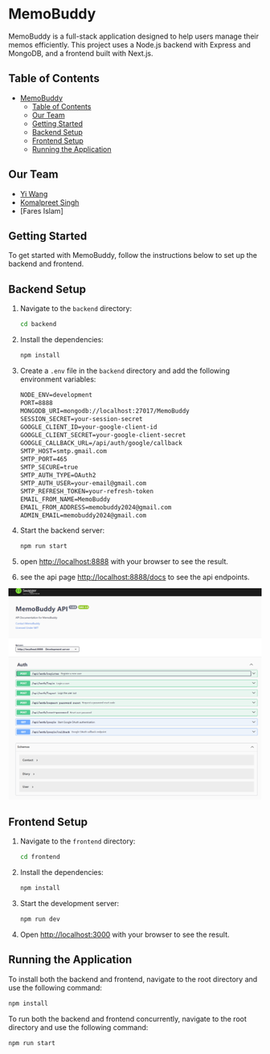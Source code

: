 # MemoBuddy

MemoBuddy is a full-stack application designed to help users manage their memos efficiently. This project uses a Node.js backend with Express and MongoDB, and a frontend built with Next.js.

## Table of Contents

- [MemoBuddy](#memobuddy)
  - [Table of Contents](#table-of-contents)
  - [Our Team](#our-team)
  - [Getting Started](#getting-started)
  - [Backend Setup](#backend-setup)
  - [Frontend Setup](#frontend-setup)
  - [Running the Application](#running-the-application)

## Our Team

- [Yi Wang](https://yiwang.run)
- [Komalpreet Singh](https://github.com/Komalpreet05)
- [Fares Islam]

## Getting Started

To get started with MemoBuddy, follow the instructions below to set up the backend and frontend.

## Backend Setup

1. Navigate to the `backend` directory:

   ```sh
   cd backend
   ```

2. Install the dependencies:

   ```sh
   npm install
   ```

3. Create a `.env` file in the `backend` directory and add the following environment variables:

   ```env
   NODE_ENV=development
   PORT=8888
   MONGODB_URI=mongodb://localhost:27017/MemoBuddy
   SESSION_SECRET=your-session-secret
   GOOGLE_CLIENT_ID=your-google-client-id
   GOOGLE_CLIENT_SECRET=your-google-client-secret
   GOOGLE_CALLBACK_URL=/api/auth/google/callback
   SMTP_HOST=smtp.gmail.com
   SMTP_PORT=465
   SMTP_SECURE=true
   SMTP_AUTH_TYPE=OAuth2
   SMTP_AUTH_USER=your-email@gmail.com
   SMTP_REFRESH_TOKEN=your-refresh-token
   EMAIL_FROM_NAME=MemoBuddy
   EMAIL_FROM_ADDRESS=memobuddy2024@gmail.com
   ADMIN_EMAIL=memobuddy2024@gmail.com
   ```

4. Start the backend server:

   ```sh
   npm run start
   ```

5. open [http://localhost:8888](http://localhost:8888) with your browser to see the result.

6. see the api page [http://localhost:8888/docs](http://localhost:8888/docs) to see the api endpoints.

![alt text](image.png)

## Frontend Setup

1. Navigate to the `frontend` directory:

   ```sh
   cd frontend
   ```

2. Install the dependencies:

   ```sh
   npm install
   ```

3. Start the development server:

   ```sh
   npm run dev
   ```

4. Open [http://localhost:3000](http://localhost:3000) with your browser to see the result.

## Running the Application

To install both the backend and frontend, navigate to the root directory and use the following command:

```sh
npm install
```

To run both the backend and frontend concurrently, navigate to the root directory and use the following command:

```sh
npm run start
```
